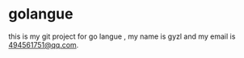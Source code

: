 # golangue
this is my git project for go langue , my name is gyzl and my email is 494561751@qq.com.

